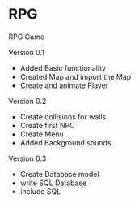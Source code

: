 # RPG
RPG Game 

Version 0.1

- Added Basic functionality
- Created Map and import the Map
- Create and animate Player

Version 0.2

- Create collisions for walls
- Create first NPC
- Create Menu 
- Added Background sounds

Version 0.3

- Create Database model
- write SQL Database
- include SQL
